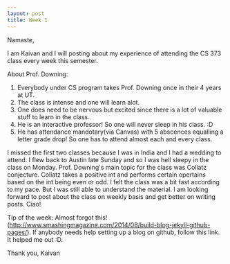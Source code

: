```yaml
---
layout: post
title: Week 1
---
```


Namaste,

I am Kaivan and I will posting about my experience of attending the CS 373 class every week this semester.

About Prof. Downing:
1. Everybody under CS program takes Prof. Downing once in their 4 years at UT.
2. The class is intense and one will learn alot.
3. One does need to be nervous but excited since there is a lot of valuable stuff to learn in the class.
4. He is an interactive professor! So one will never sleep in his class. :D
5. He has attendance mandotary(via Canvas) with 5 abscences equalling a letter grade drop! So one has to attend almost each and every class.

I missed the first two classes because I was in India and I had a wedding to attend. I flew back to Austin late Sunday and so I was hell sleepy in the class on Monday. Prof. Downing's main topic for the class was Collatz conjecture. Collatz takes a positive int and performs certain opertains based on the int being even or odd. I felt the class was a bit fast according to my pace. But I was still able to understand the material. I am looking forward to post about the class on weekly basis and get better on writing posts. Ciao!

Tip of the week: 
Almost forgot this! (http://www.smashingmagazine.com/2014/08/build-blog-jekyll-github-pages/). If anybody needs help setting up a blog on github, follow this link. It helped me out :D.

Thank you,
Kaivan
